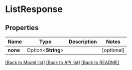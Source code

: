 # ListResponse

## Properties

Name | Type | Description | Notes
------------ | ------------- | ------------- | -------------
**none** | Option<**String**> |  | [optional]

[[Back to Model list]](../README.md#documentation-for-models) [[Back to API list]](../README.md#documentation-for-api-endpoints) [[Back to README]](../README.md)


